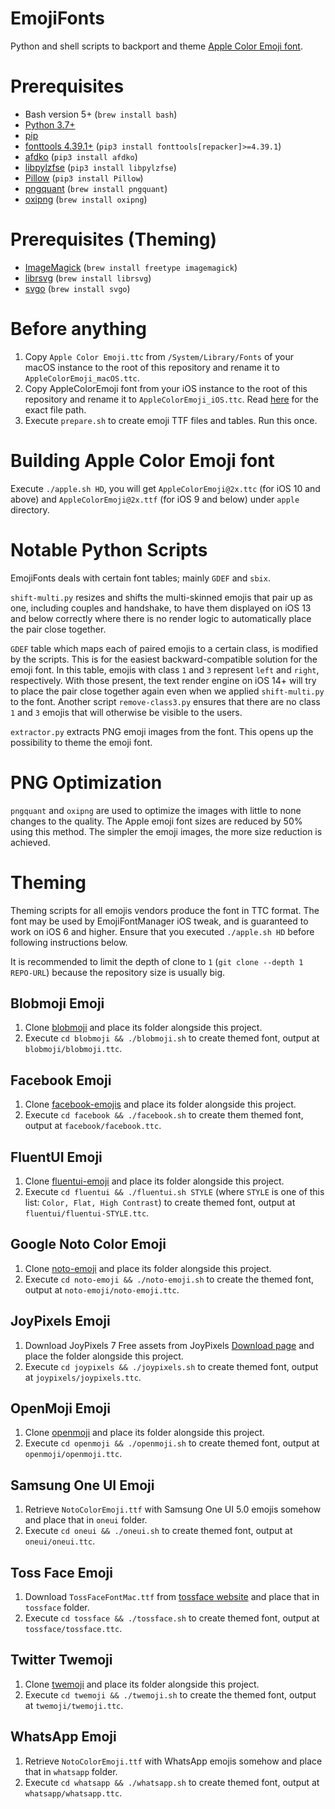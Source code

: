 # EmojiFonts

Python and shell scripts to backport and theme [Apple Color Emoji font](https://en.wikipedia.org/wiki/Apple_Color_Emoji).

# Prerequisites

- Bash version 5+ (`brew install bash`)
- [Python 3.7+](http://www.python.org/download/)
- [pip](https://pip.pypa.io/en/stable/)
- [fonttools 4.39.1+](https://github.com/fonttools/fonttools) (`pip3 install fonttools[repacker]>=4.39.1`)
- [afdko](https://github.com/adobe-type-tools/afdko) (`pip3 install afdko`)
- [libpylzfse](https://github.com/ydkhatri/pyliblzfse) (`pip3 install libpylzfse`)
- [Pillow](https://github.com/python-pillow/Pillow) (`pip3 install Pillow`)
- [pngquant](https://pngquant.org) (`brew install pngquant`)
- [oxipng](https://github.com/shssoichiro/oxipng) (`brew install oxipng`)

# Prerequisites (Theming)

- [ImageMagick](https://imagemagick.org/index.php) (`brew install freetype imagemagick`)
- [librsvg](https://wiki.gnome.org/Projects/LibRsvg) (`brew install librsvg`)
- [svgo](https://github.com/svg/svgo) (`brew install svgo`)

# Before anything

1. Copy `Apple Color Emoji.ttc` from `/System/Library/Fonts` of your macOS instance to the root of this repository and rename it to `AppleColorEmoji_macOS.ttc`.
2. Copy AppleColorEmoji font from your iOS instance to the root of this repository and rename it to `AppleColorEmoji_iOS.ttc`. Read [here](https://poomsmart.github.io/emojiport) for the exact file path.
3. Execute `prepare.sh` to create emoji TTF files and tables. Run this once.

# Building Apple Color Emoji font

Execute `./apple.sh HD`, you will get `AppleColorEmoji@2x.ttc` (for iOS 10 and above) and `AppleColorEmoji@2x.ttf` (for iOS 9 and below) under `apple` directory.

# Notable Python Scripts

EmojiFonts deals with certain font tables; mainly `GDEF` and `sbix`.

`shift-multi.py` resizes and shifts the multi-skinned emojis that pair up as one, including couples and handshake, to have them displayed on iOS 13 and below correctly where there is no render logic to automatically place the pair close together.

`GDEF` table which maps each of paired emojis to a certain class, is modified by the scripts. This is for the easiest backward-compatible solution for the emoji font. In this table, emojis with class `1` and `3` represent `left` and `right`, respectively. With those present, the text render engine on iOS 14+ will try to place the pair close together again even when we applied `shift-multi.py` to the font. Another script `remove-class3.py` ensures that there are no class `1` and `3` emojis that will otherwise be visible to the users.

`extractor.py` extracts PNG emoji images from the font. This opens up the possibility to theme the emoji font.

# PNG Optimization

`pngquant` and `oxipng` are used to optimize the images with little to none changes to the quality. The Apple emoji font sizes are reduced by 50% using this method. The simpler the emoji images, the more size reduction is achieved.

# Theming

Theming scripts for all emojis vendors produce the font in TTC format. The font may be used by EmojiFontManager iOS tweak, and is guaranteed to work on iOS 6 and higher. Ensure that you executed `./apple.sh HD` before following instructions below.

It is recommended to limit the depth of clone to `1` (`git clone --depth 1 REPO-URL`) because the repository size is usually big.

## Blobmoji Emoji

1. Clone [blobmoji](https://github.com/C1710/blobmoji) and place its folder alongside this project.
2. Execute `cd blobmoji && ./blobmoji.sh` to create themed font, output at `blobmoji/blobmoji.ttc`.

## Facebook Emoji

1. Clone [facebook-emojis](https://github.com/PoomSmart/facebook-emojis) and place its folder alongside this project.
3. Execute `cd facebook && ./facebook.sh` to create them themed font, output at `facebook/facebook.ttc`.

## FluentUI Emoji

1. Clone [fluentui-emoji](https://github.com/microsoft/fluentui-emoji) and place its folder alongside this project.
2. Execute `cd fluentui && ./fluentui.sh STYLE` (where `STYLE` is one of this list: `Color, Flat, High Contrast`) to create themed font, output at `fluentui/fluentui-STYLE.ttc`.

## Google Noto Color Emoji

1. Clone [noto-emoji](https://github.com/googlefonts/noto-emoji) and place its folder alongside this project.
2. Execute `cd noto-emoji && ./noto-emoji.sh` to create the themed font, output at `noto-emoji/noto-emoji.ttc`.

## JoyPixels Emoji

1. Download JoyPixels 7 Free assets from JoyPixels [Download page](https://joypixels.com/download) and place the folder alongside this project.
2. Execute `cd joypixels && ./joypixels.sh` to create themed font, output at `joypixels/joypixels.ttc`.

## OpenMoji Emoji

1. Clone [openmoji](https://github.com/hfg-gmuend/openmoji) and place its folder alongside this project.
2. Execute `cd openmoji && ./openmoji.sh` to create themed font, output at `openmoji/openmoji.ttc`.

## Samsung One UI Emoji

1. Retrieve `NotoColorEmoji.ttf` with Samsung One UI 5.0 emojis somehow and place that in `oneui` folder.
2. Execute `cd oneui && ./oneui.sh` to create themed font, output at `oneui/oneui.ttc`.

## Toss Face Emoji

1. Download `TossFaceFontMac.ttf` from [tossface website](https://toss.im/tossface) and place that in `tossface` folder.
2. Execute `cd tossface && ./tossface.sh` to create themed font, output at `tossface/tossface.ttc`.

## Twitter Twemoji

1. Clone [twemoji](https://github.com/jdecked/twemoji) and place its folder alongside this project.
2. Execute `cd twemoji && ./twemoji.sh` to create the themed font, output at `twemoji/twemoji.ttc`.

## WhatsApp Emoji

1. Retrieve `NotoColorEmoji.ttf` with WhatsApp emojis somehow and place that in `whatsapp` folder.
2. Execute `cd whatsapp && ./whatsapp.sh` to create themed font, output at `whatsapp/whatsapp.ttc`.
